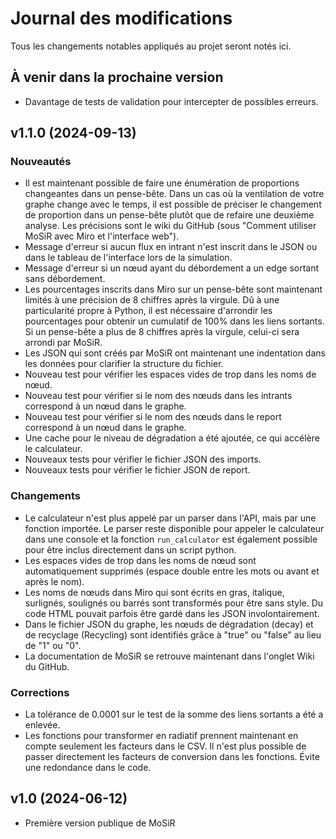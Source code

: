 # Journal des modifications
Tous les changements notables appliqués au projet seront notés ici.

## À venir dans la prochaine version
* Davantage de tests de validation pour intercepter de possibles erreurs.

## v1.1.0 (2024-09-13)
### Nouveautés
* Il est maintenant possible de faire une énumération de proportions changeantes dans un pense-bête. Dans un cas où la ventilation de votre graphe change avec le temps, il est possible de préciser le changement de proportion dans un pense-bête plutôt que de refaire une deuxième analyse. Les précisions sont le wiki du GitHub (sous "Comment utiliser MoSiR avec Miro et l'interface web"). 
* Message d'erreur si aucun flux en intrant n'est inscrit dans le JSON ou dans le tableau de l'interface lors de la simulation.
* Message d'erreur si un nœud ayant du débordement a un edge sortant sans débordement.
* Les pourcentages inscrits dans Miro sur un pense-bête sont maintenant limités à une précision de 8 chiffres après la virgule. Dû à une particularité propre à Python, il est nécessaire d'arrondir les pourcentages pour obtenir un cumulatif de 100% dans les liens sortants. Si un pense-bête a plus de 8 chiffres après la virgule, celui-ci sera arrondi par MoSiR. 
* Les JSON qui sont créés par MoSiR ont maintenant une indentation dans les données pour clarifier la structure du fichier.
* Nouveau test pour vérifier les espaces vides de trop dans les noms de nœud.
* Nouveau test pour vérifier si le nom des nœuds dans les intrants correspond à un nœud dans le graphe.
* Nouveau test pour vérifier si le nom des nœuds dans le report correspond à un nœud dans le graphe.
* Une cache pour le niveau de dégradation a été ajoutée, ce qui accélère le calculateur.
* Nouveaux tests pour vérifier le fichier JSON des imports.
* Nouveaux tests pour vérifier le fichier JSON de report.

### Changements
* Le calculateur n'est plus appelé par un parser dans l'API, mais par une fonction importée. Le parser reste disponible pour appeler le calculateur dans une console et la fonction `run_calculator` est également possible pour être inclus directement dans un script python.
* Les espaces vides de trop dans les noms de nœud sont automatiquement supprimés (espace double entre les mots ou avant et après le nom).
* Les noms de nœuds dans Miro qui sont écrits en gras, italique, surlignés, soulignés ou barrés sont transformés pour être sans style. Du code HTML pouvait parfois être gardé dans les JSON involontairement. 
* Dans le fichier JSON du graphe, les nœuds de dégradation (decay) et de recyclage (Recycling) sont identifiés grâce à "true" ou "false" au lieu de "1" ou "0".
* La documentation de MoSiR se retrouve maintenant dans l'onglet Wiki du GitHub.

### Corrections
* La tolérance de 0.0001 sur le test de la somme des liens sortants a été a enlevée.
* Les fonctions pour transformer en radiatif prennent maintenant en compte seulement les facteurs dans le CSV. Il n'est plus possible de passer directement les facteurs de conversion dans les fonctions. Évite une redondance dans le code.

## v1.0 (2024-06-12)
* Première version publique de MoSiR